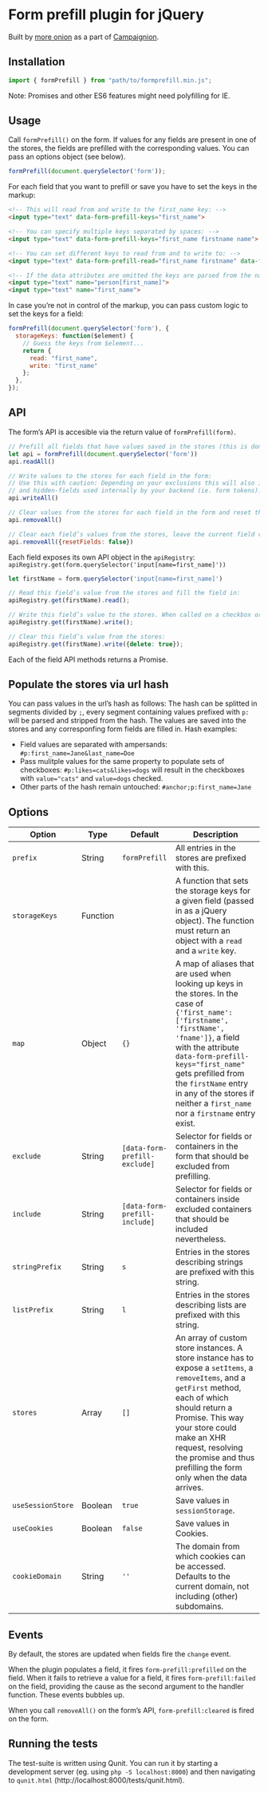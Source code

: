 # Form prefill plugin for jQuery

Built by [more onion](https://www.more-onion.com) as a part of [Campaignion](https://www.campaignion.org).

## Installation

```javascript
import { formPrefill } from "path/to/formprefill.min.js";
```

Note: Promises and other ES6 features might need polyfilling for IE.

## Usage

Call `formPrefill()` on the form. If values for any fields are present in one of the stores, the fields are prefilled with the corresponding values.
You can pass an options object (see below).

```javascript
formPrefill(document.querySelector('form'));
```

For each field that you want to prefill or save you have to set the keys in the markup:
```html
<!-- This will read from and write to the first_name key: -->
<input type="text" data-form-prefill-keys="first_name">

<!-- You can specify multiple keys separated by spaces: -->
<input type="text" data-form-prefill-keys="first_name firstname name">

<!-- You can set different keys to read from and to write to: -->
<input type="text" data-form-prefill-read="first_name firstname" data-form-prefill-write="first_name">

<!-- If the data attributes are omitted the keys are parsed from the name attribute, using the last term in brackets by default. -->
<input type="text" name="person[first_name]">
<input type="text" name="first_name">
```

In case you’re not in control of the markup, you can pass custom logic to set the keys for a field:
```javascript
formPrefill(document.querySelector('form'), {
  storageKeys: function($element) {
    // Guess the keys from $element...
    return {
      read: "first_name",
      write: "first_name"
    };
  },
});
```

## API

The form’s API is accesible via the return value of `formPrefill(form)`.
```javascript
// Prefill all fields that have values saved in the stores (this is done automatically when you call the plugin on a form):
let api = formPrefill(document.querySelector('form'))
api.readAll()

// Write values to the stores for each field in the form:
// Use this with caution: Depending on your exclusions this will also include unchanged default values
// and hidden-fields used internally by your backend (ie. form tokens).
api.writeAll()

// Clear values from the stores for each field in the form and reset their values to what they were when the plugin was initialized:
api.removeAll()

// Clear each field’s values from the stores, leave the current field values untouched:
api.removeAll({resetFields: false})
```

Each field exposes its own API object in the `apiRegistry`: `apiRegistry.get(form.querySelector('input[name=first_name]'))`
```javascript
let firstName = form.querySelector('input[name=first_name]')

// Read this field’s value from the stores and fill the field in:
apiRegistry.get(firstName).read();

// Write this field’s value to the stores. When called on a checkbox or radio, all checkboxes/radios that have the same keys in their data-form-prefill-write attribute are considered one set of fields.
apiRegistry.get(firstName).write();

// Clear this field’s value from the stores:
apiRegistry.get(firstName).write({delete: true});
```
Each of the field API methods returns a Promise.

## Populate the stores via url hash

You can pass values in the url’s hash as follows: The hash can be splitted in segments divided by `;`, every segment containing values prefixed with `p:` will be parsed and stripped from the hash. The values are saved into the stores and any corresponfing form fields are filled in.
Hash examples:
* Field values are separated with ampersands: `#p:first_name=Jane&last_name=Doe`
* Pass mulitple values for the same property to populate sets of checkboxes: `#p:likes=cats&likes=dogs` will result in the checkboxes with `value="cats"` and `value=dogs` checked.
* Other parts of the hash remain untouched: `#anchor;p:first_name=Jane`


## Options

| Option            | Type     | Default                       | Description                                                                                                                                                                                                                                                                                                                       |
|-------------------|----------|-------------------------------|-----------------------------------------------------------------------------------------------------------------------------------------------------------------------------------------------------------------------------------------------------------------------------------------------------------------------------------|
| `prefix`          | String   | `formPrefill`                 | All entries in the stores are prefixed with this.                                                                                                                                                                                                                                                                                 |
| `storageKeys`     | Function |                               | A function that sets the storage keys for a given field (passed in as a jQuery object). The function must return an object with a `read` and a `write` key.                                                                                                                                                                       |
| `map`             | Object   | `{}`                          | A map of aliases that are used when looking up keys in the stores. In the case of `{'first_name': ['firstname', 'firstName', 'fname']}`, a field with the attribute `data-form-prefill-keys="first_name"` gets prefilled from the `firstName` entry in any of the stores if neither a `first_name` nor a `firstname` entry exist. |
| `exclude`         | String   | `[data-form-prefill-exclude]` | Selector for fields or containers in the form that should be excluded from prefilling.                                                                                                                                                                                                                                            |
| `include`         | String   | `[data-form-prefill-include]` | Selector for fields or containers inside excluded containers that should be included nevertheless.                                                                                                                                                                                                                                |
| `stringPrefix`    | String   | `s`                           | Entries in the stores describing strings are prefixed with this string.                                                                                                                                                                                                                                                           |
| `listPrefix`      | String   | `l`                           | Entries in the stores describing lists are prefixed with this string.                                                                                                                                                                                                                                                             |
| `stores`          | Array    | `[]`                          | An array of custom store instances. A store instance has to expose a `setItems`, a `removeItems`, and a `getFirst` method, each of which should return a Promise. This way your store could make an XHR request, resolving the promise and thus prefilling the form only when the data arrives.                                   |
| `useSessionStore` | Boolean  | `true`                        | Save values in `sessionStorage`.                                                                                                                                                                                                                                                                                                  |
| `useCookies`      | Boolean  | `false`                       | Save values in Cookies.                                                                                                                                                                                                                                                                                                           |
| `cookieDomain`    | String   | `''`                          | The domain from which cookies can be accessed. Defaults to the current domain, not including (other) subdomains. |

## Events

By default, the stores are updated when fields fire the `change` event.

When the plugin populates a field, it fires `form-prefill:prefilled` on the field.
When it fails to retrieve a value for a field, it fires `form-prefill:failed` on the field, providing the cause as the second argument to the handler function.
These events bubbles up.

When you call `removeAll()` on the form’s API, `form-prefill:cleared` is fired on the form.


## Running the tests

The test-suite is written using Qunit. You can run it by starting a development server (eg. using `php -S localhost:8000`) and then navigating to `qunit.html` (http://localhost:8000/tests/qunit.html).